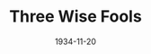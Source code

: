 ---
title: Three Wise Fools
date: 1934-11-20
closing_date:
layout: productions
playbill:
Theatre: Theatre Jacksonville
cast:
- Poole: Birt Byrd
- Dr. Richard Gaunt: Frank Heintz
- Hon. Jas. Trumbull: Isaac Peiser
- Ben Suratt: Jean Leamond
- Gray: Kenneth Dent
- John Crawshay: Kenneth Hunter
- Theodore Findley: Lawrence Case
- Gordon Schuyler: Leon Corbin
- Miss Fairchild: Margaret Hunter
- Clancy: Clyde Harris
- Douglass: Virgil Perry
- Mrs. Saunders: Elizabeth Mizelle
crew:
- Director: Mrs. Fred G. Pumpelly
understudies:
orchestra:
external_links:
---
